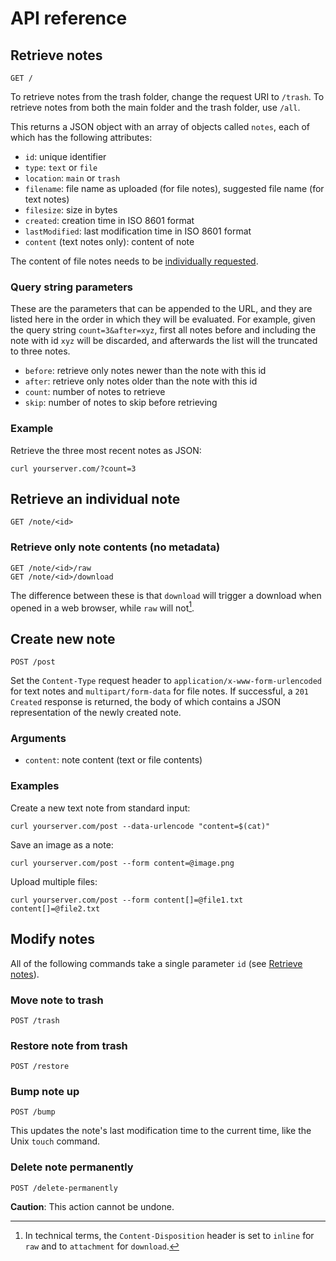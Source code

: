 # API reference

## Retrieve notes
	GET /

To retrieve notes from the trash folder, change the request URI to `/trash`. To
retrieve notes from both the main folder and the trash folder, use `/all`.

This returns a JSON object with an array of objects called `notes`, each of
which has the following attributes:

- `id`: unique identifier
- `type`: `text` or `file`
- `location`: `main` or `trash`
- `filename`: file name as uploaded (for file notes), suggested file name (for
   text notes)
- `filesize`: size in bytes
- `created`: creation time in ISO 8601 format
- `lastModified`: last modification time in ISO 8601 format
- `content` (text notes only): content of note

The content of file notes needs to be [individually
requested](#retrieve-only-note-contents-no-metadata).

### Query string parameters
These are the parameters that can be appended to the URL, and they are listed
here in the order in which they will be evaluated. For example, given the query
string `count=3&after=xyz`, first all notes before and including the note with
id `xyz` will be discarded, and afterwards the list will the truncated to three
notes.

- `before`: retrieve only notes newer than the note with this id
- `after`: retrieve only notes older than the note with this id
- `count`: number of notes to retrieve
- `skip`: number of notes to skip before retrieving

### Example
Retrieve the three most recent notes as JSON:

	curl yourserver.com/?count=3

## Retrieve an individual note
	GET /note/<id>

### Retrieve only note contents (no metadata)
	GET /note/<id>/raw
	GET /note/<id>/download

The difference between these is that `download` will trigger a download when
opened in a web browser, while `raw` will not[^1].

## Create new note
	POST /post

Set the `Content-Type` request header to `application/x-www-form-urlencoded` for
text notes and `multipart/form-data` for file notes. If successful, a `201
Created` response is returned, the body of which contains a JSON representation
of the newly created note.

### Arguments
- `content`: note content (text or file contents)

### Examples
Create a new text note from standard input:

	curl yourserver.com/post --data-urlencode "content=$(cat)"

Save an image as a note:

	curl yourserver.com/post --form content=@image.png

Upload multiple files:

	curl yourserver.com/post --form content[]=@file1.txt content[]=@file2.txt

## Modify notes
All of the following commands take a single parameter `id` (see [Retrieve
notes](#retrieve-notes)).

### Move note to trash
	POST /trash

### Restore note from trash
	POST /restore

### Bump note up
	POST /bump

This updates the note's last modification time to the current time, like the
Unix `touch` command.

### Delete note permanently
	POST /delete-permanently

**Caution**: This action cannot be undone.

[^1]: In technical terms, the `Content-Disposition` header is set to `inline`
for `raw` and to `attachment` for `download`.
